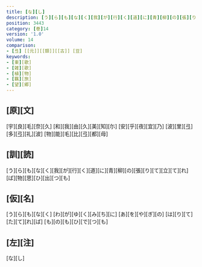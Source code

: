 ```yaml
---
title: [な][し]
description: [う][ら][も][な][く][我][が][行][く][道][に][青][柳][の][張][り][て][立][て][れ][ば][物][思][ひ][出][つ][も]
position: 3443
category: [巻]14
version: '1.0'
volume: 14
comparison:
- [弖] [[元]][[類]][[古]] [豆]
keywords:
- [東][歌]
- [雑][歌]
- [植][物]
- [羈][旅]
- [望][郷]
---
```


## [原][文]

[宇][良][毛][奈][久] [和][我][由][久][美][知][尓] [安][乎][夜][宜][乃] [波][里][弖][多][弖][礼][波] [物][能][毛][比][弖][都][母]

## [訓][読]

[う][ら][も][な][く][我][が][行][く][道][に][青][柳][の][張][り][て][立][て][れ][ば][物][思][ひ][出][つ][も]

## [仮][名]

[う][ら][も][な][く] [わ][が][ゆ][く][み][ち][に] [あ][を][や][ぎ][の] [は][り][て][た][て][れ][ば] [も][の][も][ひ][で][つ][も]

## [左][注]

[な][し]
